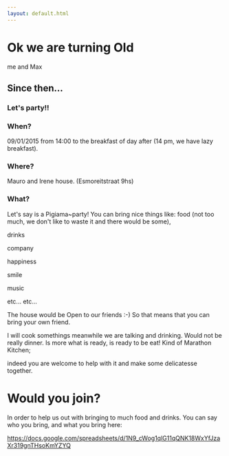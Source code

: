 ```yaml
---
layout: default.html
---
```

# Ok we are turning Old
me and Max


## Since then...
### Let's party!!

### When?
09/01/2015 from 14:00 to the breakfast of day after (14 pm, we have lazy breakfast).

### Where?
Mauro and Irene house. (Esmoreitstraat 9hs)

### What?
Let's say is a Pigiama~party!
You can bring nice things like:
food (not too much, we don't like to waste it and there would be some),

drinks

company

happiness

smile

music

etc... etc...


The house would be Open to our friends :-)
So that means that you can bring your own friend.


I will cook somethings meanwhile we are talking and drinking.
Would not be really dinner.
Is more what is ready, is ready to be eat!
Kind of Marathon Kitchen;

indeed you are welcome to help with it and make some delicatesse together.


# Would you join?
In order to help us out with bringing to much food and drinks.
You can say who you bring, and what you bring here:

https://docs.google.com/spreadsheets/d/1N9_cWog1qlG11qQNK18WxYfJzaXr319gnTHsoKmYZYQ

